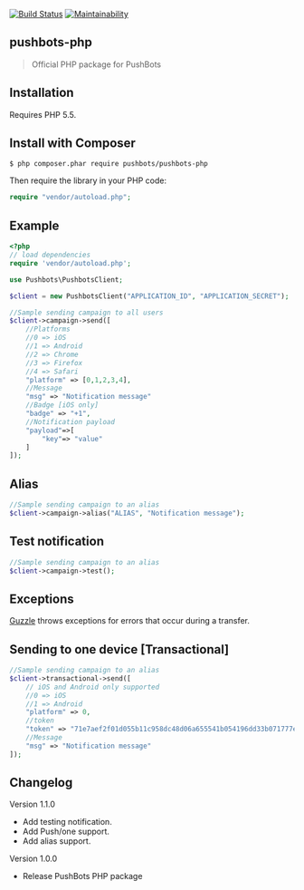 [![Build
Status](https://travis-ci.org/pushbots/pushbots-php.svg?branch=master)](https://travis-ci.org/pushbots/pushbots-php) [![Maintainability](https://api.codeclimate.com/v1/badges/46f15715f32dd218b5e6/maintainability)](https://codeclimate.com/github/pushbots/pushbots-php/maintainability)
## pushbots-php

> Official PHP package for PushBots


## Installation

Requires PHP 5.5.


Install with Composer
------------

```
$ php composer.phar require pushbots/pushbots-php
```

Then require the library in your PHP code:

```php
require "vendor/autoload.php";
```


Example
------------

```php
<?php
// load dependencies
require 'vendor/autoload.php';

use Pushbots\PushbotsClient;

$client = new PushbotsClient("APPLICATION_ID", "APPLICATION_SECRET");

//Sample sending campaign to all users
$client->campaign->send([
	//Platforms
	//0 => iOS
	//1 => Android
	//2 => Chrome
	//3 => Firefox
	//4 => Safari
	"platform" => [0,1,2,3,4], 
	//Message
	"msg" => "Notification message"
	//Badge [iOS only]
	"badge"	=> "+1",
	//Notification payload
	"payload"=>[
		"key"=> "value"
	]
]);

```

Alias
------------

```php
//Sample sending campaign to an alias
$client->campaign->alias("ALIAS", "Notification message");
```


Test notification
-------------

```php
//Sample sending campaign to an alias
$client->campaign->test();
```

Exceptions
-------------

[Guzzle](http://docs.guzzlephp.org/en/stable/quickstart.html#exceptions) throws exceptions for errors that occur during a transfer.

Sending to one device [Transactional]
------------

```php
//Sample sending campaign to an alias
$client->transactional->send([
	// iOS and Android only supported
	//0 => iOS
	//1 => Android
	"platform" => 0, 
	//token
	"token" => "71e7aef2f01d055b11c958dc48d06a655541b054196dd33b071777e1557dcb48",
	//Message
	"msg" => "Notification message"
]);
```

Changelog
-------------

Version 1.1.0
 * Add testing notification.
 * Add Push/one support.
 * Add alias support.

Version 1.0.0
 * Release PushBots PHP package
